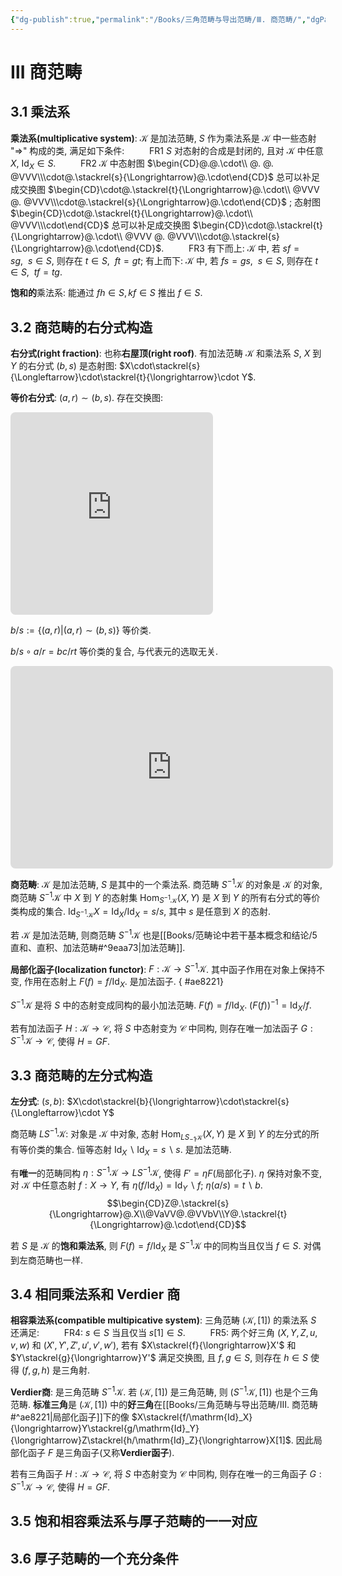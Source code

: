 ```yaml
---
{"dg-publish":true,"permalink":"/Books/三角范畴与导出范畴/Ⅲ. 商范畴/","dgPassFrontmatter":true,"created":"2024-07-23T13:31:58.989+08:00","updated":"2024-07-29T22:18:52.726+08:00"}
---
```


# Ⅲ 商范畴

## 3.1 乘法系

**乘法系(multiplicative system)**: $\mathcal{K}$ 是加法范畴, $S$ 作为乘法系是 $\mathcal{K}$ 中一些态射 "$\Rightarrow$" 构成的类, 满足如下条件:
$\qquad$ FR1 $S$ 对态射的合成是封闭的, 且对 $\mathcal{K}$ 中任意 $X$,  $\mathrm{Id}_X \in S$.
$\qquad$ FR2 $\mathcal{K}$ 中态射图 $\begin{CD}@.@.\cdot\\ @. @. @VVV\\\cdot@.\stackrel{s}{\Longrightarrow}@.\cdot\end{CD}$ 总可以补足成交换图 $\begin{CD}\cdot@.\stackrel{t}{\Longrightarrow}@.\cdot\\ @VVV @. @VVV\\\cdot@.\stackrel{s}{\Longrightarrow}@.\cdot\end{CD}$ ; 态射图 $\begin{CD}\cdot@.\stackrel{t}{\Longrightarrow}@.\cdot\\ @VVV\\\cdot\end{CD}$ 总可以补足成交换图 $\begin{CD}\cdot@.\stackrel{t}{\Longrightarrow}@.\cdot\\ @VVV @. @VVV\\\cdot@.\stackrel{s}{\Longrightarrow}@.\cdot\end{CD}$.
$\qquad$ FR3 有下而上: $\mathcal{K}$ 中, 若 $sf=sg,\ \ s\in S$, 则存在 $t \in S,\ \ ft=gt$; 有上而下: $\mathcal{K}$ 中, 若 $fs=gs,\ \ s\in S$, 则存在 $t \in S,\ \ tf=tg$.

**饱和的**乘法系: 能通过 $fh \in S, kf \in S$ 推出 $f \in S$.

## 3.2 商范畴的右分式构造

**右分式(right fraction)**: 也称**右屋顶(right roof)**. 有加法范畴 $\mathcal{K}$ 和乘法系 $S$, $X$ 到 $Y$ 的右分式 $(b,s)$ 是态射图: $X\cdot\stackrel{s}{\Longleftarrow}\cdot\stackrel{t}{\longrightarrow}\cdot Y$.

**等价右分式**: $(a,r)\sim(b,s)$. 存在交换图:
<iframe class="quiver-embed" src="https://q.uiver.app/#q=WzAsNSxbMSwxLCJcXGNkb3QiXSxbMiwxLCJcXGNkb3QgWSJdLFswLDEsIlhcXGNkb3QiXSxbMSwwLCJcXGNkb3QiXSxbMSwyLCJcXGNkb3QiXSxbMCwxLCJ1JyJdLFswLDIsInUiLDIseyJsZXZlbCI6Mn1dLFswLDQsImgiXSxbMywyLCJyIiwyLHsibGV2ZWwiOjJ9XSxbNCwyLCJzIiwwLHsibGV2ZWwiOjJ9XSxbNCwxLCJiIiwyXSxbMywxLCJhIl0sWzAsMywiaSIsMl1d&embed" width="324" height="324" style="border-radius: 8px; border: none;"></iframe>

$b/s:=\{ (a,r)|(a,r)\sim(b,s) \}$ 等价类.

$b/s\circ a/r=bc/rt$ 等价类的复合, 与代表元的选取无关.
<iframe class="quiver-embed" src="https://q.uiver.app/#q=WzAsNixbMiwwLCJcXGNkb3QiXSxbMSwxLCJcXGNkb3QiXSxbMCwyLCJYXFxjZG90Il0sWzIsMiwiWVxcY2RvdCJdLFs0LDIsIlxcY2RvdCBaIl0sWzMsMSwiXFxjZG90Il0sWzAsMSwidCIsMix7ImxldmVsIjoyfV0sWzEsMiwiciIsMix7ImxldmVsIjoyfV0sWzAsNSwiYyJdLFs1LDQsImIiXSxbMSwzLCJhIl0sWzUsMywicyIsMix7ImxldmVsIjoyfV1d&embed" width="516" height="324" style="border-radius: 8px; border: none;"></iframe>

**商范畴**: $\mathcal{K}$ 是加法范畴, $S$ 是其中的一个乘法系. 商范畴 $S^{-1}\mathcal{K}$ 的对象是 $\mathcal{K}$ 的对象, 商范畴 $S^{-1}\mathcal{K}$ 中 $X$ 到 $Y$ 的态射集 $\mathrm{Hom}_{S^{-1}\mathcal{K}}(X,Y)$ 是 $X$ 到 $Y$ 的所有右分式的等价类构成的集合. $\mathrm{Id}_{S^{-1}\mathcal{K}}X=\mathrm{Id}_X/\mathrm{Id}_X=s/s$, 其中 $s$ 是任意到 $X$ 的态射. 

若 $\mathcal{K}$ 是加法范畴, 则商范畴 $S^{-1}\mathcal{K}$ 也是[[Books/范畴论中若干基本概念和结论/5 直和、直积、加法范畴#^9eaa73\|加法范畴]].

**局部化函子(localization functor)**: $F:\mathcal{K}\rightarrow S^{-1}\mathcal{K}$. 其中函子作用在对象上保持不变, 作用在态射上 $F(f)=f/\mathrm{Id}_X$. 是加法函子.
{ #ae8221}


 $S^{-1}\mathcal{K}$ 是将 $S$ 中的态射变成同构的最小加法范畴.  $F(f)=f/\mathrm{Id}_X$.  $(F(f))^{-1}=\mathrm{Id}_X/f$.

若有加法函子 $H:\mathcal{K}\rightarrow \mathcal{C}$, 将 $S$ 中态射变为 $\mathcal{C}$ 中同构, 则存在唯一加法函子 $G:S^{-1}\mathcal{K}\rightarrow \mathcal{C}$, 使得 $H=GF$.

## 3.3 商范畴的左分式构造

**左分式**: $(s,b)$:  $X\cdot\stackrel{b}{\longrightarrow}\cdot\stackrel{s}{\Longleftarrow}\cdot Y$ 

商范畴 $LS^{-1}\mathcal{K}$: 对象是 $\mathcal{K}$ 中对象, 态射 $\mathrm{Hom}_{LS_{-1}\mathcal{K}}(X,Y)$ 是 $X$ 到 $Y$ 的左分式的所有等价类的集合. 恒等态射 $\mathrm{Id}_X \backslash \mathrm{Id}_X=s \backslash s$. 是加法范畴.

有**唯一**的范畴同构 $\eta:S^{-1}\mathcal{K}\rightarrow LS^{-1}\mathcal{K}$, 使得 $F'=\eta F$(局部化子). $\eta$ 保持对象不变, 对 $\mathcal{K}$ 中任意态射 $f:X\rightarrow Y$, 有 $\eta(f/\mathrm{Id}_X)=\mathrm{Id}_Y\backslash f$; $\eta(a/s)=t\backslash b$.
$$\begin{CD}Z@.\stackrel{s}{\Longrightarrow}@.X\\@VaVV@.@VVbV\\Y@.\stackrel{t}{\Longrightarrow}@.\cdot\end{CD}$$

若 $S$ 是 $\mathcal{K}$ 的**饱和乘法系**, 则 $F(f)=f/\mathrm{Id}_X$ 是 $S^{-1}\mathcal{K}$ 中的同构当且仅当 $f\in S$. 对偶到左商范畴也一样.

## 3.4 相同乘法系和 Verdier 商

**相容乘法系(compatible multipicative system)**: 三角范畴 $(\mathcal{K},[1])$ 的乘法系 $S$ 还满足:
$\qquad$ FR4:  $s \in S$ 当且仅当 $s[1] \in S$.
$\qquad$ FR5: 两个好三角 $(X,Y,Z,u,v,w)$ 和 $(X',Y',Z',u',v',w')$, 若有 $X\stackrel{f}{\longrightarrow}X'$ 和 $Y\stackrel{g}{\longrightarrow}Y'$ 满足交换图, 且 $f,g \in S$, 则存在 $h \in S$ 使得 $(f,g,h)$ 是三角射.

**Verdier商**: 是三角范畴 $S^{-1}\mathcal{K}$. 若 $(\mathcal{K},[1])$ 是三角范畴, 则 $(S^{-1}\mathcal{K},[1])$ 也是个三角范畴. **标准三角**是 $(\mathcal{K},[1])$ 中的**好三角**在[[Books/三角范畴与导出范畴/Ⅲ. 商范畴#^ae8221\|局部化函子]]下的像 $X\stackrel{f/\mathrm{Id}_X}{\longrightarrow}Y\stackrel{g/\mathrm{Id}_Y}{\longrightarrow}Z\stackrel{h/\mathrm{Id}_Z}{\longrightarrow}X[1]$. 因此局部化函子 $F$ 是三角函子(又称**Verdier函子**).

若有三角函子 $H:\mathcal{K}\rightarrow \mathcal{C}$, 将 $S$ 中态射变为 $\mathcal{C}$ 中同构, 则存在唯一的三角函子 $G:S^{-1}\mathcal{K}\rightarrow \mathcal{C}$, 使得 $H=GF$.


## 3.5 饱和相容乘法系与厚子范畴的一一对应

## 3.6 厚子范畴的一个充分条件